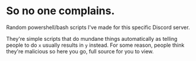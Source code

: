 # So no one complains.
Random powershell/bash scripts I've made for this specific Discord server.

They're simple scripts that do mundane things automatically as telling people to do `x` usually results in `y` instead. For some reason, people think they're malicious so here you go, full source for you to view.

